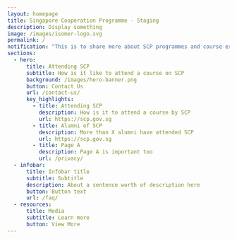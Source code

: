 ```yaml
---
layout: homepage
title: Singapore Cooperation Programme - Staging
description: Display something
image: /images/isomer-logo.svg
permalink: /
notification: "This is to share more about SCP programmes and course experience "
sections:
  - hero:
      title: Attending SCP
      subtitle: How is it like to attend a course on SCP
      background: /images/hero-banner.png
      button: Contact Us
      url: /contact-us/
      key_highlights:
        - title: Attending SCP
          description: How is it to attend a course by SCP
          url: https://scp.gov.sg
        - title: Alumni of SCP
          description: More than X alumni have attended SCP
          url: https://scp.gov.sg
        - title: Page A
          description: Page A is important too
          url: /privacy/
  - infobar:
      title: Infobar title
      subtitle: Subtitle
      description: About a sentence worth of description here
      button: Button text
      url: /faq/
  - resources:
      title: Media
      subtitle: Learn more
      button: View More
---
```



